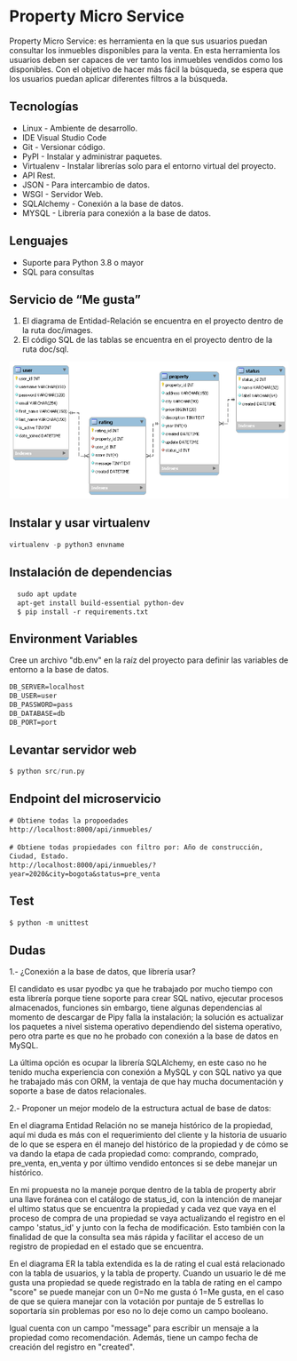 # Property Micro Service
Property Micro Service: es herramienta en la que sus usuarios puedan consultar los inmuebles
disponibles para la venta. En esta herramienta los usuarios deben ser capaces de ver tanto los
inmuebles vendidos como los disponibles. Con el objetivo de hacer más fácil la búsqueda, se
espera que los usuarios puedan aplicar diferentes filtros a la búsqueda.

Tecnologías
----------------------------

- Linux - Ambiente de desarrollo.
- IDE Visual Studio Code
- Git - Versionar código.
- PyPI - Instalar y administrar paquetes.
- Virtualenv - Instalar librerías solo para el entorno virtual del proyecto.
- API Rest.
- JSON - Para intercambio de datos.
- WSGI - Servidor Web.
- SQLAlchemy - Conexión a la base de datos.
- MYSQL - Librería para conexión a la base de datos.

Lenguajes
----------------------------
- Suporte para Python 3.8 o mayor
- SQL para consultas

Servicio de “Me gusta”
----------------------------
1. El diagrama de Entidad-Relación se encuentra en el proyecto dentro de la ruta doc/images.
2. El código SQL de las tablas se encuentra en el proyecto dentro de la ruta doc/sql.

![alt picture](https://github.com/thomgonzalez/property-micro-back/blob/tsantiago/doc/images/ER.png)

Instalar y usar virtualenv
--------------------------

```python
virtualenv -p python3 envname
```

Instalación de dependencias
----------------------------
```
  sudo apt update
  apt-get install build-essential python-dev
  $ pip install -r requirements.txt
```

Environment Variables
-------
Cree un archivo "db.env" en la raíz del proyecto para definir las variables de entorno a la base de datos.

```
DB_SERVER=localhost
DB_USER=user
DB_PASSWORD=pass
DB_DATABASE=db
DB_PORT=port

```

Levantar servidor web
-------
```python
$ python src/run.py
```

Endpoint del microservicio
-------
```
# Obtiene todas la propoedades
http://localhost:8000/api/inmuebles/

# Obtiene todas propiedades con filtro por: Año de construcción, Ciudad, Estado.
http://localhost:8000/api/inmuebles/?year=2020&city=bogota&status=pre_venta
```

Test
-------
```python
$ python -m unittest
```

Dudas
----------------------------
1.- ¿Conexión a la base de datos, que librería usar? 

El candidato es usar pyodbc ya que he trabajado por mucho tiempo con esta librería porque tiene soporte para crear SQL nativo, ejecutar procesos almacenados, funciones sin embargo, tiene algunas dependencias al momento de descargar de Pipy falla la instalación;  la solución es actualizar los paquetes a nivel sistema operativo dependiendo del sistema operativo, pero otra parte es que no he probado con conexión a la base de datos en MySQL.  

La última opción es ocupar la librería SQLAlchemy, en este caso no he tenido mucha experiencia con conexión a MySQL y con SQL nativo ya que he trabajado más con ORM, la ventaja de que hay mucha documentación y soporte a base de datos relacionales. 


2.- Proponer un mejor modelo de la estructura actual de base de datos: 

En el diagrama Entidad Relación no se maneja histórico de la propiedad, aquí mi duda es más con el requerimiento del cliente y la historia de usuario de lo que se espera en él manejo del histórico de la propiedad y de cómo se va dando la etapa de cada propiedad como: comprando, comprado, pre_venta, en_venta y por último vendido entonces si se debe manejar un histórico. 
 
En mi propuesta no la maneje porque dentro de la tabla de property abrir una llave foránea con el catálogo de status_id, con la intención de manejar el ultimo status que se encuentra la propiedad y cada vez que vaya en el proceso de compra de una propiedad se vaya actualizando el registro en el campo 'status_id' y junto con la fecha de modificación. Esto también con la finalidad de que la consulta sea más rápida y facilitar el acceso de un registro de propiedad en el estado que se encuentra. 

En el diagrama ER la tabla extendida es la de rating el cual está relacionado con la tabla de usuarios, 
y la tabla de property. Cuando un usuario le dé me gusta una propiedad se quede registrado en la tabla de rating en el campo "score" se puede manejar con un 0=No me gusta ó 1=Me gusta, en el caso de que se quiera manejar con la votación por puntaje de 5 estrellas lo soportaría sin problemas por eso no lo deje como un campo booleano. 

Igual cuenta con un campo "message" para escribir un mensaje a la propiedad como recomendación. Además, tiene un campo fecha de creación del registro en "created". 


